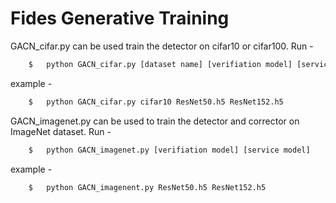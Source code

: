 # Fides Generative Training

GACN_cifar.py can be used train the detector on cifar10 or cifar100. Run - 
```bash
	$   python GACN_cifar.py [dataset name] [verifiation model] [service model]
```
example - 
```bash
	$   python GACN_cifar.py cifar10 ResNet50.h5 ResNet152.h5
```

GACN_imagenet.py can be used to train the detector and corrector on ImageNet dataset. Run - 
```bash
	$   python GACN_imagenet.py [verifiation model] [service model]
```
example - 
```bash
	$   python GACN_imagenent.py ResNet50.h5 ResNet152.h5
```
